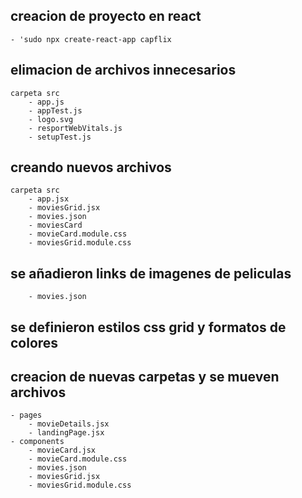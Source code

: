 ## creacion de proyecto en react
    - 'sudo npx create-react-app capflix

## elimacion de archivos innecesarios
    carpeta src
        - app.js
        - appTest.js
        - logo.svg
        - resportWebVitals.js
        - setupTest.js

## creando nuevos archivos
    carpeta src
        - app.jsx
        - moviesGrid.jsx
        - movies.json
        - moviesCard
        - movieCard.module.css
        - moviesGrid.module.css

## se añadieron links de imagenes de peliculas
        - movies.json

## se definieron estilos css grid y formatos de colores

## creacion de nuevas carpetas y se mueven archivos
    - pages
        - movieDetails.jsx
        - landingPage.jsx
    - components
        - movieCard.jsx
        - movieCard.module.css
        - movies.json
        - moviesGrid.jsx
        - moviesGrid.module.css

